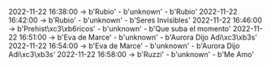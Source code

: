 2022-11-22 16:38:00 -> b'Rubio' - b'unknown' - b'Rubio'
2022-11-22 16:42:00 -> b'Rubio' - b'unknown' - b'Seres Invisibles'
2022-11-22 16:46:00 -> b'Prehist\xc3\xb6ricos' - b'unknown' - b'Que suba el momento'
2022-11-22 16:51:00 -> b'Eva de Marce' - b'unknown' - b'Aurora Dijo Adi\xc3\xb3s'
2022-11-22 16:54:00 -> b'Eva de Marce' - b'unknown' - b'Aurora Dijo Adi\xc3\xb3s'
2022-11-22 16:58:00 -> b'Ruzzi' - b'unknown' - b'Me Amo'
